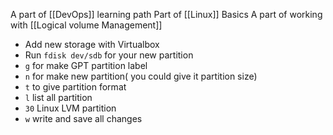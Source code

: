 A part of [[DevOps]] learning path
 Part of [[Linux]] Basics 
   A part of working with [[Logical volume Management]]
- Add new storage with Virtualbox
- Run `fdisk dev/sdb` for your new partition
- `g` for make GPT partition label
- `n` for make new partition( you could give it partition size)
- `t` to give partition format
- `l` list all partition
- `30` Linux LVM partition
- `w` write and save all changes